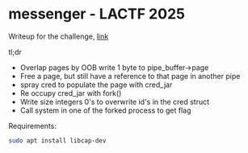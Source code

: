 # messenger - LACTF 2025

Writeup for the challenge, [link](https://terawhiz.github.io/2025/2/oob-write-to-page-uaf-lactf-2025/)

tl;dr

* Overlap pages by OOB write 1 byte to pipe_buffer->page
* Free a page, but still have a reference to that page in another pipe
* spray cred to populate the page with cred_jar
* Re occupy cred_jar with fork()
* Write size integers 0's to overwrite id's in the cred struct
* Call system in one of the forked process to get flag

Requirements:
```sh
sudo apt install libcap-dev
```
